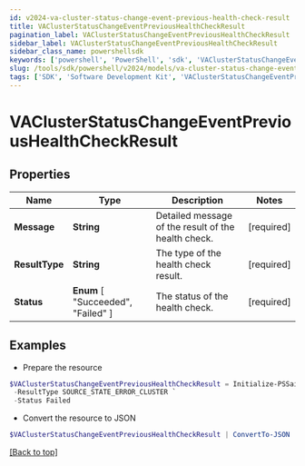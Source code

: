 ```yaml
---
id: v2024-va-cluster-status-change-event-previous-health-check-result
title: VAClusterStatusChangeEventPreviousHealthCheckResult
pagination_label: VAClusterStatusChangeEventPreviousHealthCheckResult
sidebar_label: VAClusterStatusChangeEventPreviousHealthCheckResult
sidebar_class_name: powershellsdk
keywords: ['powershell', 'PowerShell', 'sdk', 'VAClusterStatusChangeEventPreviousHealthCheckResult', 'V2024VAClusterStatusChangeEventPreviousHealthCheckResult'] 
slug: /tools/sdk/powershell/v2024/models/va-cluster-status-change-event-previous-health-check-result
tags: ['SDK', 'Software Development Kit', 'VAClusterStatusChangeEventPreviousHealthCheckResult', 'V2024VAClusterStatusChangeEventPreviousHealthCheckResult']
---
```



# VAClusterStatusChangeEventPreviousHealthCheckResult

## Properties

Name | Type | Description | Notes
------------ | ------------- | ------------- | -------------
**Message** |  **String** | Detailed message of the result of the health check. | [required]
**ResultType** |  **String** | The type of the health check result. | [required]
**Status** |   **Enum** [  "Succeeded",    "Failed" ] | The status of the health check. | [required]

## Examples

- Prepare the resource
```powershell
$VAClusterStatusChangeEventPreviousHealthCheckResult = Initialize-PSSailpoint.V2024VAClusterStatusChangeEventPreviousHealthCheckResult  -Message Test Connection failed with exception. Error message - java.lang Exception `
 -ResultType SOURCE_STATE_ERROR_CLUSTER `
 -Status Failed
```

- Convert the resource to JSON
```powershell
$VAClusterStatusChangeEventPreviousHealthCheckResult | ConvertTo-JSON
```


[[Back to top]](#) 

